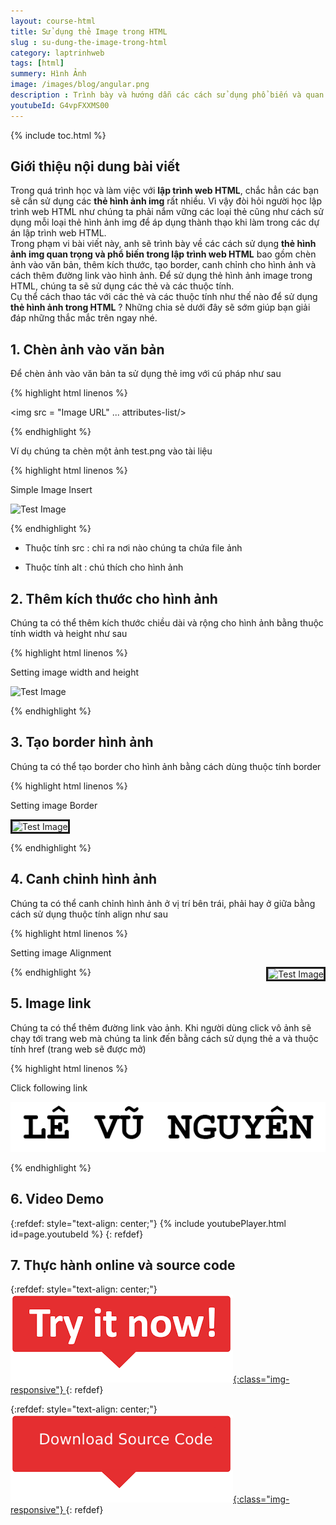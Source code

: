```yaml
---
layout: course-html
title: Sử dụng thẻ Image trong HTML   
slug : su-dung-the-image-trong-html
category: laptrinhweb
tags: [html]
summery: Hình Ảnh   
image: /images/blog/angular.png
description : Trình bày và hướng dẫn các cách sử dụng phổ biến và quan trọng của thẻ hình ảnh img trong lập trình web HTML bao gồm chèn ảnh vào văn bản, thêm kích thước, tạo border, canh chỉnh cho hình ảnh và cách thêm đường link vào hình ảnh. Để sử dụng thẻ hình ảnh image trong HTML, chúng ta sẽ sử dụng các thẻ và các thuộc tính như thẻ img, thẻ a, thuộc tính src, alt, width, height, border, align, href.
youtubeId: G4vpFXXMS00
---
```


{% include toc.html %}

## **Giới thiệu nội dung bài viết**

Trong quá trình học và làm việc với <b>lập trình web HTML</b>,  chắc hẳn các bạn sẽ cần sử dụng các <b>thẻ hình ảnh img</b> rất nhiều. Vì vậy đòi hỏi người học lập trình web HTML như chúng ta phải nắm vững các loại thẻ cũng như cách sử dụng mỗi loại thẻ hình ảnh img để áp dụng thành thạo khi làm trong các dự án lập trình web HTML.
<br>
Trong phạm vi bài viết này, anh sẽ trình bày về các cách sử dụng <b>thẻ hình ảnh img quan trọng và phổ biến trong lập trình web HTML</b> bao gồm chèn ảnh vào văn bản, thêm kích thước, tạo border, canh chỉnh cho hình ảnh và cách thêm đường link vào hình ảnh. Để sử dụng thẻ hình ảnh image trong HTML, chúng ta sẽ sử dụng các thẻ và các thuộc tính.
<br>
Cụ thể cách thao tác với các thẻ và các thuộc tính như thế nào để sử dụng <b>thẻ hình ảnh trong HTML</b> ? Những chia sẻ dưới đây sẽ sớm giúp bạn giải đáp những thắc mắc trên ngay nhé.


## **1. Chèn ảnh vào văn bản**

Để chèn ảnh vào văn bản ta sử dụng thẻ img với cú pháp như sau

{% highlight html linenos %}

<img src = "Image URL" ... attributes-list/>

{% endhighlight %} 

Ví dụ chúng ta chèn một ảnh test.png vào tài liệu 

{% highlight html linenos %}

<!DOCTYPE html>
<html>

   <head>
      <title>Using Image in Webpage</title>
   </head>
   
   <body>
      <p>Simple Image Insert</p>
      <img src = "/html/images/test.png" alt = "Test Image" />
   </body>
   
</html>

{% endhighlight %} 

- Thuộc tính src : chỉ ra nơi nào chúng ta chứa file ảnh

- Thuộc tính alt : chú thích cho hình ảnh

## **2. Thêm kích thước cho hình ảnh**

Chúng ta có thể thêm kích thước chiều dài và rộng cho hình ảnh bằng thuộc tính width và height như sau

{% highlight html linenos %}

<!DOCTYPE html>

<html>

   <head>
      <title>Set Image Width and Height</title>
   </head>
   
   <body>
      <p>Setting image width and height</p>
      <img src = "/html/images/test.png" alt = "Test Image" width = "150" height = "100"/>
   </body>
   
</html>

{% endhighlight %}

## **3. Tạo border hình ảnh**

Chúng ta có thể tạo border cho hình ảnh bằng cách dùng thuộc tính border


{% highlight html linenos %}

<!DOCTYPE html>

<html>

   <head>
      <title>Set Image Border</title>
   </head>
   
   <body>
      <p>Setting image Border</p>
      <img src = "/html/images/test.png" alt = "Test Image" border = "3"/>
   </body>
   
</html>

{% endhighlight %}

## **4. Canh chỉnh hình ảnh**

Chúng ta có thể canh chỉnh hình ảnh ở vị trí bên trái, phải hay ở giữa bằng cách sử dụng thuộc tính align như sau

{% highlight html linenos %}

<!DOCTYPE html>
<html>

   <head>
      <title>Set Image Alignment</title>
   </head>
   
   <body>
      <p>Setting image Alignment</p>
      <img src = "/html/images/test.png" alt = "Test Image" border = "3" align = "right"/>
   </body>
   
</html>

{% endhighlight %}

## **5. Image link**

Chúng ta có thể thêm đường link vào ảnh. Khi người dùng click vô ảnh sẽ chạy tới trang web mà chúng ta link đến bằng cách sử dụng thẻ a và thuộc tính href (trang web sẽ được mở)

{% highlight html linenos %}

<!DOCTYPE html>
<html>

   <head>
      <title>Image Hyperlink Example</title>
   </head>
   
   <body>
      <p>Click following link</p>
      <a href = "https://levunguyen.com" target = "_self"> 
         <img src = "/images/logo.png" alt = "Tutorials Point" border = "0"/> 
      </a>
   </body>
   
</html>

{% endhighlight %}

## **6. Video Demo**

{:refdef: style="text-align: center;"}
{% include youtubePlayer.html id=page.youtubeId %}
{: refdef}


## **7. Thực hành online và source code**

{:refdef: style="text-align: center;"}
<a href="https://levunguyen.com/hoc-lap-trinh-online-editor-js/" target="_blank"> ![Sourcecode ](/images/icon/tryit.png){:class="img-responsive"} </a>
{: refdef}

{:refdef: style="text-align: center;"}
<a href="https://github.com/levunguyen/HTML-Image" target="_blank"> ![Sourcecode ](/images/icon/githubsource.png){:class="img-responsive"} </a>
{: refdef}















